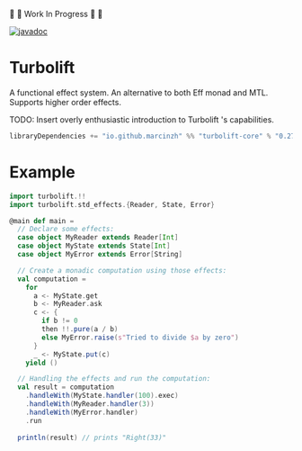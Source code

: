 :construction: :construction: Work In Progress :construction: :construction:

[![javadoc](https://javadoc.io/badge2/io.github.marcinzh/turbolift-core_3/javadoc.svg)](https://javadoc.io/doc/io.github.marcinzh/turbolift-core_3) 

# Turbolift

A functional effect system. An alternative to both Eff monad and MTL. Supports higher order effects.

TODO: Insert overly enthusiastic introduction to Turbolift 's capabilities.

```scala
libraryDependencies += "io.github.marcinzh" %% "turbolift-core" % "0.27.0"
```


# Example
```scala
import turbolift.!!
import turbolift.std_effects.{Reader, State, Error}

@main def main =
  // Declare some effects:
  case object MyReader extends Reader[Int]
  case object MyState extends State[Int]
  case object MyError extends Error[String]

  // Create a monadic computation using those effects:
  val computation =
    for
      a <- MyState.get
      b <- MyReader.ask
      c <- {
        if b != 0
        then !!.pure(a / b)
        else MyError.raise(s"Tried to divide $a by zero")
      }
      _ <- MyState.put(c)
    yield ()

  // Handling the effects and run the computation:
  val result = computation
    .handleWith(MyState.handler(100).exec)
    .handleWith(MyReader.handler(3))
    .handleWith(MyError.handler)
    .run
 
  println(result) // prints "Right(33)"
```
